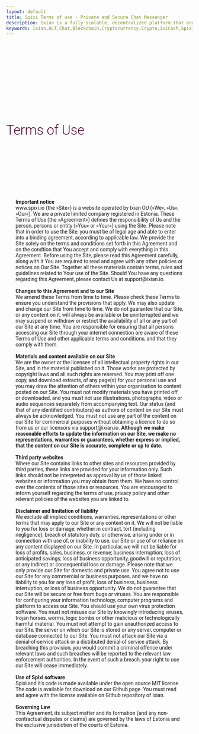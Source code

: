 ```yaml
---
layout: default
title: Spixi Terms of use - Private and Secure Chat Messenger
description: Ixian is a fully scalable, decentralized platform that enables encrypted data streaming and high volume of micro-transactions.
keywords: Ixian,DLT,Chat,Blockchain,Cryptocurrency,Crypto,IxiCash,Spixi
---
```

<div class="bg-success d-flex align-items-center" style="padding-bottom: 0px;background-color: transparent!important;">
    <div class="container"></div>
    <div class="container"></div>
</div>
<div class="container">
    <h1 class="text-center" style="font-family: Roboto, sans-serif;font-size: 36px;font-weight: 300;padding-top: 180px;color: #540b2e;padding-bottom: 60px;">Terms of Use</h1><div class="divider"></div>
    <p style="font-weight: normal;font-family: Roboto, sans-serif;padding-top: 80px;padding-bottom: 80px;margin-left: 5%;margin-right: 5%;">
        <strong>Important notice</strong><br>
        www.spixi.io (the »Site«) is a website operated by Ixian OU (»We«, »Us«, »Our«). We are a private limited company registered in Estonia. These Terms of Use (the »Agreement«) defines the responsibility of Us and the person, persons or entity (»You« or »Your«) using the Site. Please note that in order to use the Site, you must be of legal age and able to enter into a binding agreement, according to applicable law. We provide the Site solely on the terms and conditions set forth in this Agreement and on the condtion that You accept and comply with everything in this Agreement.
Before using the Site, please read this Agreement carefully, along with it You are required to read and agree with any other policies or notices on Our Site. Together all these materials contain terms, rules and guidelines related to Your use of the Site. 
Should You have any questions regarding this Agreement, please contact Us at support@ixian.io.
        <br><br>
        <strong>Changes to this Agreement and to our Site</strong><br>
        We amend these Terms from time to time. Please check these Terms to ensure you understand the provisions that apply.
We may also update and change our Site from time to time. We do not guarantee that our Site, or any content on it, will always be available or be uninterrupted and we may suspend or withdraw or restrict the availability of all or any part of our Site at any time. You are responsible for ensuring that all persons accessing our Site through your internet connection are aware of these Terms of Use and other applicable terms and conditions, and that they comply with them.
        <br><br>
        <strong>Materials and content available on our Site</strong><br>
        We are the owner or the licensee of all intellectual property rights in our Site, and in the material published on it. Those works are protected by copyright laws and all such rights are reserved. You may print off one copy, and download extracts, of any page(s) for your personal use and you may draw the attention of others within your organisation to content posted on our Site.
You must not modify materials you have printed off or downloaded, and you must not use illustrations, photographs, video or audio sequences separately from accompanying text. Our status (and that of any identified contributors) as authors of content on our Site must always be acknowledged.
You must not use any part of the content on our Site for commercial purposes without obtaining a licence to do so from us or our licensors via support@ixian.io.
<strong>Although we make reasonable efforts to update the information on our Site, we make no representations, warranties or guarantees, whether express or implied, that the content on our Site is accurate, complete or up to date.</strong><br><br>
        <strong>Third party websites</strong><br>
        Where our Site contains links to other sites and resources provided by third parties, these links are provided for your information only. Such links should not be interpreted as approval by us of those linked websites or information you may obtain from them. We have no control over the contents of those sites or resources. You are encouraged to inform yourself regarding the terms of use, privacy policy and other relevant policies of the websites you are linked to.<br><br>
        <strong>Disclaimer and limitation of liability</strong><br>
        We exclude all implied conditions, warranties, representations or other terms that may apply to our Site or any content on it.
We will not be liable to you for loss or damage, whether in contract, tort (including negligence), breach of statutory duty, or otherwise, arising under or in connection with use of, or inability to use, our Site or use of or reliance on any content displayed on our Site. In particular, we will not be liable for loss of profits, sales, business, or revenue; business interruption; loss of anticipated savings; loss of business opportunity, goodwill or reputation; or any indirect or consequential loss or damage.
Please note that we only provide our Site for domestic and private use. You agree not to use our Site for any commercial or business purposes, and we have no liability to you for any loss of profit, loss of business, business interruption, or loss of business opportunity.
We do not guarantee that our Site will be secure or free from bugs or viruses. You are responsible for configuring your information technology, computer programs and platform to access our Site. You should use your own virus protection software.
You must not misuse our Site by knowingly introducing viruses, trojan horses, worms, logic bombs or other malicious or technologically harmful material. You must not attempt to gain unauthorized access to our Site, the server on which our Site is stored or any server, computer or database connected to our Site. You must not attack our Site via a denial-of-service attack or a distributed denial-of service attack. By breaching this provision, you would commit a criminal offence under relevant laws and such breaches will be reported to the relevant law enforcement authorities. In the event of such a breach, your right to use our Site will cease immediately.
<br><br>
        <strong>Use of Spixi software</strong><br>
        Spixi and it's code is made available under the open source MIT license. The code is available for download on our Github page. You must read and agree with the license available on Github repository of Ixian.<br><br>
        <strong>Governing Law</strong><br>
        This Agreement, its subject matter and its formation (and any non-contractual disputes or claims) are governed by the laws of Estonia and the exclusive jurisdiction of the courts of Estonia.<br><br>
    </p>
</div>
